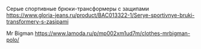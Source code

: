 Серые спортивные брюки-трансформеры с защипами  https://www.gloria-jeans.ru/product/BAC013322-1/Serye-sportivnye-bruki-transformery-s-zasipami

Mr Bigman https://www.lamoda.ru/p/mp002xm1ud7m/clothes-mrbigman-polo/

